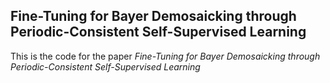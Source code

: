 ## Fine-Tuning for Bayer Demosaicking through Periodic-Consistent Self-Supervised Learning
This is the code for the paper _Fine-Tuning for Bayer Demosaicking through Periodic-Consistent Self-Supervised Learning_
